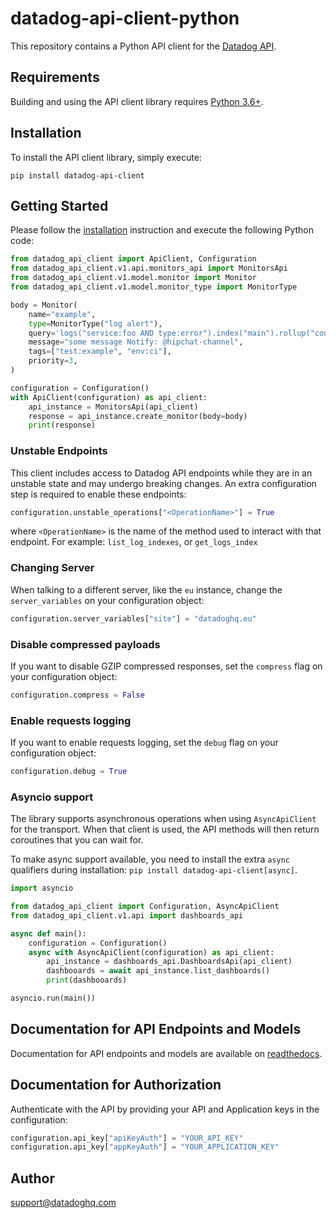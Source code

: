 # datadog-api-client-python

This repository contains a Python API client for the [Datadog API](https://docs.datadoghq.com/api/).

## Requirements

Building and using the API client library requires [Python 3.6+](https://www.python.org/downloads/).

## Installation

To install the API client library, simply execute:

```shell
pip install datadog-api-client
```

## Getting Started

Please follow the [installation](#installation) instruction and execute the following Python code:

```python
from datadog_api_client import ApiClient, Configuration
from datadog_api_client.v1.api.monitors_api import MonitorsApi
from datadog_api_client.v1.model.monitor import Monitor
from datadog_api_client.v1.model.monitor_type import MonitorType

body = Monitor(
    name="example",
    type=MonitorType("log alert"),
    query='logs("service:foo AND type:error").index("main").rollup("count").by("source").last("5m") > 2',
    message="some message Notify: @hipchat-channel",
    tags=["test:example", "env:ci"],
    priority=3,
)

configuration = Configuration()
with ApiClient(configuration) as api_client:
    api_instance = MonitorsApi(api_client)
    response = api_instance.create_monitor(body=body)
    print(response)
```

### Unstable Endpoints

This client includes access to Datadog API endpoints while they are in an unstable state and may undergo breaking changes. An extra configuration step is required to enable these endpoints:

```python
configuration.unstable_operations["<OperationName>"] = True
```

where `<OperationName>` is the name of the method used to interact with that endpoint. For example: `list_log_indexes`, or `get_logs_index`

### Changing Server

When talking to a different server, like the `eu` instance, change the `server_variables` on your configuration object:

```python
configuration.server_variables["site"] = "datadoghq.eu"
```

### Disable compressed payloads

If you want to disable GZIP compressed responses, set the `compress` flag
on your configuration object:

```python
configuration.compress = False
```

### Enable requests logging

If you want to enable requests logging, set the `debug` flag on your configuration object:

```python
configuration.debug = True
```

### Asyncio support

The library supports asynchronous operations when using `AsyncApiClient` for the transport. When that client is used,
the API methods will then return coroutines that you can wait for.

To make async support available, you need to install the extra `async` qualifiers during installation: `pip install datadog-api-client[async]`.

```python
import asyncio

from datadog_api_client import Configuration, AsyncApiClient
from datadog_api_client.v1.api import dashboards_api

async def main():
    configuration = Configuration()
    async with AsyncApiClient(configuration) as api_client:
        api_instance = dashboards_api.DashboardsApi(api_client)
        dashbooards = await api_instance.list_dashboards()
        print(dashbooards)

asyncio.run(main())
```

## Documentation for API Endpoints and Models

Documentation for API endpoints and models are available on [readthedocs](https://datadog-api-client.readthedocs.io/).

## Documentation for Authorization

Authenticate with the API by providing your API and Application keys in the configuration:

```python
configuration.api_key["apiKeyAuth"] = "YOUR_API_KEY"
configuration.api_key["appKeyAuth"] = "YOUR_APPLICATION_KEY"
```

## Author

support@datadoghq.com
